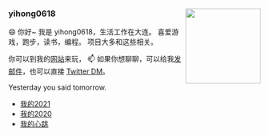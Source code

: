 
### yihong0618 <a href="https://github.com/yihong0618/iBeats"><img align="right" width="150px" src="https://raw.githubusercontent.com/yihong0618/iBeats/main/files/heart.svg"/></a>

😄 你好~ 我是 yihong0618，生活工作在大连。
喜爱游戏，跑步，读书，编程。
项目大多和这些相关。

你可以到我的[网站](https://yihong.run/running/)来玩， 📫 如果你想聊聊，可以给我[发邮件](zouzou0208@gmail.com)，也可以直接 [Twitter DM](https://twitter.com/yihong06181)。

Yesterday you said tomorrow.

- [我的2021](https://github.com/yihong0618/2021)
- [我的2020](https://github.com/yihong0618/2020)
- [我的心跳](https://github.com/yihong0618/iBeats)
